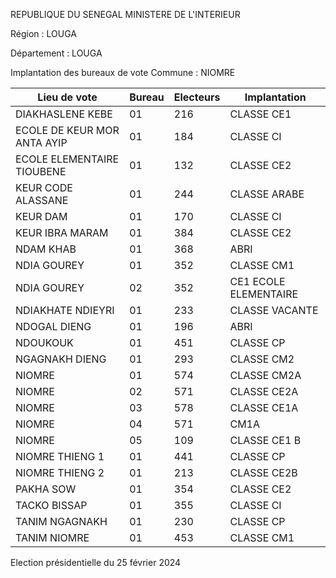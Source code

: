 REPUBLIQUE DU SENEGAL MINISTERE DE L'INTERIEUR

Région : LOUGA

Département : LOUGA

Implantation des bureaux de vote Commune : NIOMRE

| Lieu de vote | Bureau | Electeurs | Implantation |
| - | - | - | - |
| DIAKHASLENE KEBE | 01 | 216 | CLASSE CE1 |
| ECOLE DE KEUR MOR ANTA AYIP | 01 | 184 | CLASSE CI |
| ECOLE ELEMENTAIRE TIOUBENE | 01 | 132 | CLASSE CE2 |
| KEUR CODE ALASSANE | 01 | 244 | CLASSE ARABE |
| KEUR DAM | 01 | 170 | CLASSE CI |
| KEUR IBRA MARAM | 01 | 384 | CLASSE CE2 |
| NDAM KHAB | 01 | 368 | ABRI |
| NDIA GOUREY | 01 | 352 | CLASSE CM1 |
| NDIA GOUREY | 02 | 352 | CE1 ECOLE ELEMENTAIRE |
| NDIAKHATE NDIEYRI | 01 | 233 | CLASSE VACANTE |
| NDOGAL DIENG | 01 | 196 | ABRI |
| NDOUKOUK | 01 | 451 | CLASSE CP |
| NGAGNAKH DIENG | 01 | 293 | CLASSE CM2 |
| NIOMRE | 01 | 574 | CLASSE CM2A |
| NIOMRE | 02 | 571 | CLASSE CE2A |
| NIOMRE | 03 | 578 | CLASSE CE1A |
| NIOMRE | 04 | 571 | CM1A |
| NIOMRE | 05 | 109 | CLASSE CE1 B |
| NIOMRE THIENG 1 | 01 | 441 | CLASSE CP |
| NIOMRE THIENG 2 | 01 | 213 | CLASSE CE2B |
| PAKHA SOW | 01 | 354 | CLASSE CE2 |
| TACKO BISSAP | 01 | 355 | CLASSE CI |
| TANIM NGAGNAKH | 01 | 230 | CLASSE CP |
| TANIM NIOMRE | 01 | 453 | CLASSE CM1 |

<!-- PageNumber="21/26" -->

Election présidentielle du 25 février 2024
